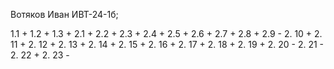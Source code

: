 Вотяков Иван ИВТ-24-1б; 

1.1 +
1.2 +
1.3 +
2.1 +
2.2 +
2.3 +
2.4 +
2.5 +
2.6 +
2.7 +
2.8 +
2.9 -
2. 10 +
2. 11 +
2. 12 +
2. 13 +
2. 14 +
2. 15 +
2. 16 +
2. 17 +
2. 18 +
2. 19 +
2. 20 -
2. 21 -
2. 22 +
2. 23 -
